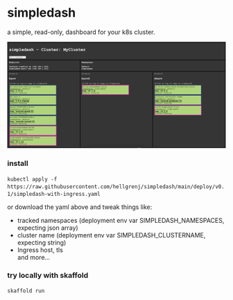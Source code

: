 # simpledash

a simple, read-only, dashboard for your k8s cluster.

![screenshot](screenshot.png)

### install
``kubectl apply -f https://raw.githubusercontent.com/hellgrenj/simpledash/main/deploy/v0.1/simpledash-with-ingress.yaml``  

or download the yaml above and tweak things like: 
* tracked namespaces (deployment env var SIMPLEDASH_NAMESPACES, expecting json array)
*  cluster name (deployment env var SIMPLEDASH_CLUSTERNAME, expecting string)
* Ingress host, tls  
and more...

### try locally with skaffold
``skaffold run``  
  
